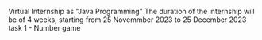 Virtual Internship as "Java Programming"
The duration of the internship will be of 4 weeks, starting from 25 Novemmber 2023 to 25 December 2023
task 1 - Number game
